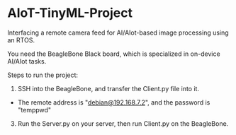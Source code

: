 # AIoT-TinyML-Project
Interfacing a remote camera feed for AI/AIot-based image processing using an RTOS.

You need the BeagleBone Black board, which is specialized in on-device AI/AIot tasks.

Steps to run the project:

1. SSH into the BeagleBone, and transfer the Client.py file into it.
* The remote address is "debian@192.168.7.2", and the password is "temppwd"

3. Run the Server.py on your server, then run Client.py on the BeagleBone.
